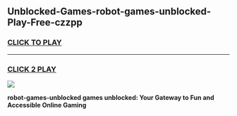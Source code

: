 
## Unblocked-Games-robot-games-unblocked-Play-Free-czzpp
<h3>
<a href="https://premium76.site?title=robot-games-unblocked&ref=23A">CLICK TO PLAY</a></h3>
<hr>

<h3>
<a href="https://premium76.site?title=robot-games-unblocked&ref=23A">CLICK 2 PLAY</a>
  
</h3>

<a href="https://premium76.site?title=robot-games-unblocked&ref=23A"><img src="https://clearcache.store/games.png"></a>


**robot-games-unblocked games unblocked: Your Gateway to Fun and Accessible Online Gaming**

